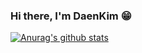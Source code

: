 ### Hi there, I'm DaenKim 😁
[![Anurag's github stats](https://github-readme-stats.vercel.app/api?username=jajugoguma)](https://github.com/jajugoguma/github-readme-stats)
<!--
**jajugoguma/jajugoguma** is a ✨ _special_ ✨ repository because its `README.md` (this file) appears on your GitHub profile.

Here are some ideas to get you started:

- 🔭 I’m currently working on ...
- 🌱 I’m currently learning ...
- 👯 I’m looking to collaborate on ...
- 🤔 I’m looking for help with ...
- 💬 Ask me about ...
- 📫 How to reach me: ...
- 😄 Pronouns: ...
- ⚡ Fun fact: ...
-->
